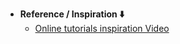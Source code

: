 - **Reference / Inspiration ⬇️**
  - [Online tutorials inspiration Video](https://youtu.be/kqs44JNz9gk?si=xYFxV6tdH_LkCtqy)
